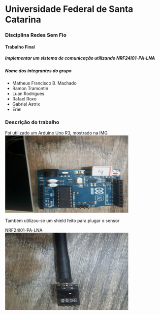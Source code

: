 # Universidade Federal de Santa Catarina
### Disciplina Redes Sem Fio

#### Trabalho Final
##### Implementar um sistema de comunicação utilizando NRF24l01-PA-LNA


##### Nome dos integrantes do grupo
* Matheus Francisco B. Machado
* Ramon Tramontin 
* Luan Rodrigues
* Rafael Roxo
* Gabriel Astrix
* Eriel 


### Descrição do trabalho

Foi utilizado um Arduino Uno R3, mostrado na IMG
<br>
<img src="arduino.jpeg" width="400" height="250" />

Também utilizou-se um shield feito para plugar o sensor

NRF24l01-PA-LNA
<br>
<img src="antena.jpeg" width="400" height="250" />




